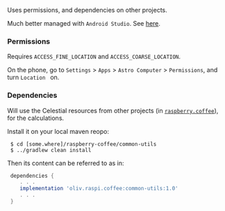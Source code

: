 Uses permissions, and dependencies on other projects.

Much better managed with `Android Studio`. See [here](https://developer.android.com/studio/install).

### Permissions
Requires `ACCESS_FINE_LOCATION` and `ACCESS_COARSE_LOCATION`.

On the phone, go to `Settings` > `Apps` > `Astro Computer` > `Permissions`, and turn `Location ` on.

### Dependencies
Will use the Celestial resources from other projects (in [`raspberry.coffee`](https://github.com/OlivierLD/raspberry-coffee)), for the calculations.

Install it on your local maven reopo:
```
 $ cd [some.where]/raspberry-coffee/common-utils
 $ ../gradlew clean install
```
Then its content can be referred to as in:
```groovy
 dependencies {
    . . .
    implementation 'oliv.raspi.coffee:common-utils:1.0'
    . . .
 }
```
